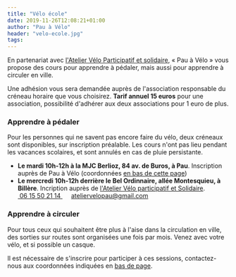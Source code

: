 ```yaml
---
title: "Vélo école"
date: 2019-11-26T12:08:21+01:00
author: "Pau à Vélo"
header: "velo-ecole.jpg"
tags:
---
```

<!--
<span aria-hidden="true" title="Lieu" class="fas fa-map-marker-alt" style="font-size:1.5em; width:1.3em;"></span>
<span class="sr-only">Lieu&nbsp;: </span>**MJC Berlioz, 84 av. de Buros, Pau.**

<span aria-hidden="true" title="Horaire" class="fas fa-clock" style="font-size:1.5em; width:1.3em;"></span>
<span class="sr-only">Horaire&nbsp;: </span>**10h tous les mardis scolaire sans pluie.**
-->
 

En partenariat avec [l'Atelier Vélo Participatif et solidaire][atelier], « Pau à Vélo » vous propose des cours pour apprendre à pédaler, mais aussi pour apprendre à circuler en ville.

Une adhésion vous sera demandée auprès de l'association responsable du créneau 
horaire que vous choisirez. **Tarif annuel 15  euros** pour une association,
 possibilité d'adhérer aux deux associations pour 1 euro de plus.

### Apprendre à pédaler

Pour les personnes qui ne savent pas encore faire du vélo, deux créneaux sont 
disponibles, sur inscription préalable. Les cours n'ont pas lieu pendant les vacances scolaires, et sont annulés en cas
de pluie persistante.

* **Le mardi 10h-12h à la MJC Berlioz, 84 av. de Buros, à Pau**.
  Inscription auprès de Pau à Vélo (coordonnées [en bas de cette page]( #footer))
* **Le mercredi 10h-12h derrière le Bel Ordinnaire, allée Montesquieu, à  Billère**.
  Incription auprès de [l'Atelier Vélo participatif et Solidaire][atelier]. <a href="tel:+33615502115" class="fas fa-phone-square">&nbsp;06 15 50 21 14 </a>&nbsp;&nbsp;&nbsp; <span class="fas fa-at"> ateliervelopau@gmail.com</span>





### Apprendre à circuler

Pour tous ceux qui souhaitent être plus à l'aise dans la circulation en ville,
des sorties sur routes sont organisées une fois par mois. Venez avec votre
vélo, et si possible un casque.

Il est nécessaire de s'inscrire pour participer à ces sessions, contactez-nous
aux coordonnées indiquées en [bas de page].


[bas de page]: #footer
[adhésion à notre association]: /#adhérer
[atelier]: http://ateliervelopau.fr